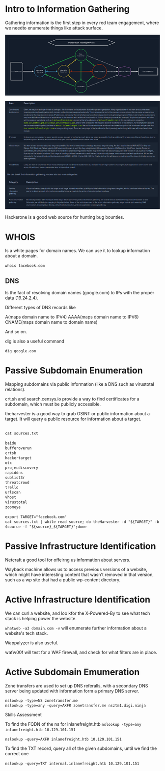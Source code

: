 # Intro to Information Gathering

Gathering information is the first step in every red team engagement, where we needto enumerate things like attack surface.

![web info gathering 1](information-gathering-web-1.png)


![web info gathering 2](information-gathering-web-2.png)

Hackerone is a good web source for hunting bug bounties.

# WHOIS

Is a white pages for domain names. We can use it to lookup information about a domain.

```whois facebook.com```

## DNS

Is the fact of resolving domain names (google.com) to IPs with the proper data (19.24.2.4).

Different types of DNS records like 

A(maps domain name to IPV4)
AAAA(maps domain name to IPV6)
CNAME(maps domain name to domain name)

And so on.

dig is also a useful command

```dig google.com```

# Passive Subdomain Enumeration

Mapping subdomains via public information (like a DNS such as virustotal relations).

crt.sh and search.censys.io provide a way to find certificates for a subdomain, which must be publicly accessible.

theharvester is a good way to grab OSINT or public information about a target. It will query a public resource for information about a target.
```

cat sources.txt

baidu
bufferoverun
crtsh
hackertarget
otx
projecdiscovery
rapiddns
sublist3r
threatcrowd
trello
urlscan
vhost
virustotal
zoomeye

export TARGET="facebook.com"
cat sources.txt | while read source; do theHarvester -d "${TARGET}" -b $source -f "${source}_${TARGET}";done
```

# Passive Infrastructure Identification

Netcraft a good tool for offeirng us information about servers.

Wayback machine allows us to access previous versions of a website, which might have interesting content that wasn't removed in that version, such as a wp site that had a public wp-content directory.

# Active Infrastructure Identification

We can curl a website, and loo kfor the X-Powered-By to see what tech stack is helping power the website.

```whatweb -a3 domain.com -v``` will enumerate further information about a website's tech stack.

Wappalyzer is also useful.

wafw00f will test for a WAF firewall, and check for what filters are in place.

# Active Subdomain Emumeration

Zone transfers are used to set up DNS referalls, with a secondary DNS server being updated with information form a primary DNS server.

```
nslookup -type=NS zonetransfer.me
nslookup -type=any -query=AXFR zonetransfer.me nsztm1.digi.ninja
```

Skills Assessment

To find the FQDN of the ns for inlanefreight.htb
```nslookup -type=any inlanefreight.htb 10.129.101.151```

```nslookup -query=AXFR inlanefreight.htb 10.129.101.151```

To find the TXT record, query all of the given subdomains, until we find the correct one

```nslookup -query=TXT internal.inlanefreight.htb 10.129.101.151```
